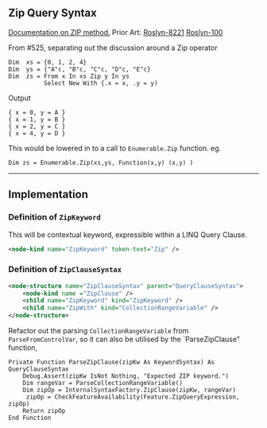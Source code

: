## Zip Query Syntax

[Documentation on ZIP method.](https://docs.microsoft.com/en-us/dotnet/api/system.linq.enumerable.zip?view=netframework-4.8)
Prior Art: [Roslyn-8221](https://github.com/dotnet/roslyn/issues/8221)
[Roslyn-100](https://github.com/dotnet/roslyn/issues/100)

From #525, separating out the discussion around a Zip operator

```vbnet
Dim  xs = {0, 1, 2, 4}
Dim  ys = {"A"c, "B"c, "C"c, "D"c, "E"c}
Dim  zs = From x In xs Zip y In ys
          Select New With {.x = x, .y = y)
```
Output
```
{ x = 0, y = A }
{ x = 1, y = B }
{ x = 2, y = C }
{ x = 4, y = D }
```



This would be lowered in to a call to `Enumerable.Zip` function. eg.
```vbnet
Dim zs = Enumerable.Zip(xs,ys, Function(x,y) (x,y) )
```
--------
## Implementation

### Definition of `ZipKeyword`
This will be contextual keyword, expressible within a LINQ Query Clause. 
```xml
<node-kind name="ZipKeyword" token-text="Zip" />
```


### Definition of  `ZipClauseSyntax`
```xml
<node-structure name="ZipClauseSyntax" parent="QueryClauseSyntax">
    <node-kind name ="ZipClause" />
    <child name="ZipKeyword" kind="ZipKeyword" />
    <child name="ZipWith" kind="CollectionRangeVariable" />
</node-structure>
```

Refactor out the parsing `CollectionRangeVariable` from `ParseFromControlVar`, so it can also be utilised by the `ParseZipClause" function,
```vbnet
Private Function ParseZipClause(zipKw As KeywordSyntax) As QueryClauseSyntax
    Debug.Assert(zipKw IsNot Nothing, "Expected ZIP keyword.")
    Dim rangeVar = ParseCollectionRangeVariable()
    Dim zipOp = InternalSyntaxFactory.ZipClause(zipKw, rangeVar)
     zipOp = CheckFeatureAvailability(Feature.ZipQueryExpression, zipOp)
    Return zipOp
End Function
```